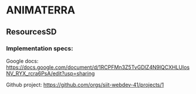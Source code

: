 # ANIMATERRA

## ResourcesSD

### Implementation specs: 
Google docs:
https://docs.google.com/document/d/1RCPFMn3Z5TvGDlZ4N9lQCXHLUlosNV_RYX_rcra6PsA/edit?usp=sharing

Github project: 
https://github.com/orgs/siit-webdev-41/projects/1

